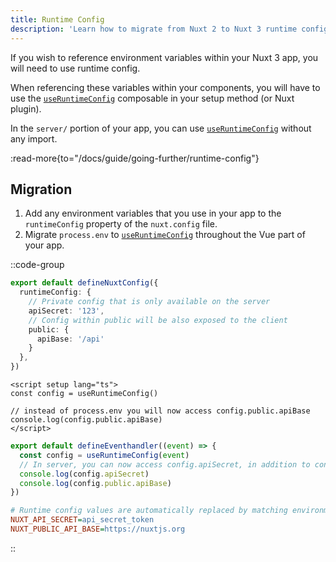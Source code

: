 ```yaml
---
title: Runtime Config
description: 'Learn how to migrate from Nuxt 2 to Nuxt 3 runtime config.'
---
```


If you wish to reference environment variables within your Nuxt 3 app, you will need to use runtime config.

When referencing these variables within your components, you will have to use the [`useRuntimeConfig`](/docs/api/composables/use-runtime-config) composable in your setup method (or Nuxt plugin).

In the `server/` portion of your app, you can use [`useRuntimeConfig`](/docs/api/composables/use-runtime-config) without any import.

:read-more{to="/docs/guide/going-further/runtime-config"}

## Migration

1. Add any environment variables that you use in your app to the `runtimeConfig` property of the `nuxt.config` file.
2. Migrate `process.env` to [`useRuntimeConfig`](/docs/api/composables/use-runtime-config) throughout the Vue part of your app.

::code-group

```ts [nuxt.config.ts]
export default defineNuxtConfig({
  runtimeConfig: {
    // Private config that is only available on the server
    apiSecret: '123',
    // Config within public will be also exposed to the client
    public: {
      apiBase: '/api'
    }
  },
})
```

```vue [pages/index.vue]
<script setup lang="ts">
const config = useRuntimeConfig()

// instead of process.env you will now access config.public.apiBase
console.log(config.public.apiBase)
</script>
```

```ts [server/api/hello.ts]
export default defineEventhandler((event) => {
  const config = useRuntimeConfig(event)
  // In server, you can now access config.apiSecret, in addition to config.public
  console.log(config.apiSecret)
  console.log(config.public.apiBase)
})
```

```ini [.env]
# Runtime config values are automatically replaced by matching environment variables at runtime
NUXT_API_SECRET=api_secret_token
NUXT_PUBLIC_API_BASE=https://nuxtjs.org
```

::

